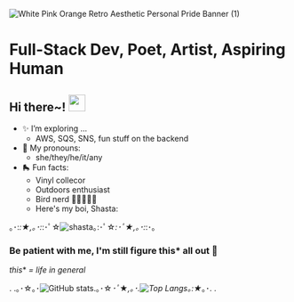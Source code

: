 ![White Pink Orange Retro Aesthetic Personal Pride Banner (1)](https://user-images.githubusercontent.com/123340286/234073661-a0a2fb66-9743-4516-8a35-4c25dd407c01.gif)

<!--
**gone-explauren/gone-explauren** is a ✨ _special_ ✨ repository because its `README.md` (this file) appears on your GitHub profile.

Here are some ideas to get you started:

- 🔭 I’m currently working on ...
- 🌱 I’m currently learning ...
- 👯 I’m looking to collaborate on ...
- 🤔 I’m looking for help with ...
- 💬 Ask me about ...
- 📫 How to reach me: ...
- 😄 Pronouns: ...
- ⚡ Fun fact: ...
-->
# Full-Stack Dev, Poet, Artist, Aspiring Human

## Hi there~! <img src="https://raw.githubusercontent.com/MartinHeinz/MartinHeinz/master/wave.gif" width="30px">
* ✨ I’m exploring ...
    * AWS, SQS, SNS, fun stuff on the backend
* 🌈 My pronouns: 
    * she/they/he/it/any
* 🛼 Fun facts:
    * Vinyl collecor
    * Outdoors enthusiast
    * Bird nerd 🦜🦜🦜🦜🦜
    * Here's my boi, Shasta: 

｡･:*:★,｡･:*:･ﾟ☆![shasta](https://user-images.githubusercontent.com/123340286/234076761-9fb79c0e-fe7c-4a0d-9cb5-32a6688ec183.jpg)｡:･ﾟ☆*:･ﾟ★,｡･:*:･｡

### Be patient with me, I'm still figure this* all out 🌱
 *this** *= life in general*


. .｡･☆｡･![GitHub stats](https://github-readme-stats.vercel.app/api?username=gone-explauren&show_icons=true&theme=gruvbox_light).｡･☆*･ﾟ*★*,｡･.![Top Langs](https://github-readme-stats.vercel.app/api/top-langs/?username=gone-explauren&theme=gruvbox_light)｡:★*｡･. .


<!-- 
### References and Resources:

* <https://towardsdatascience.com/build-a-stunning-readme-for-your-github-profile-9b80434fe5d7>
* <https://sarah-hart-landolt.medium.com/6-easy-steps-to-create-a-beautiful-github-profile-readme-edc7840b2c7>
* <https://dev.to/charalambosioannou/create-a-dynamic-github-profile-readme-il5>
-->

